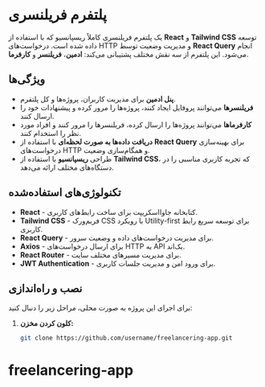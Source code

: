 # پلتفرم فریلنسری

یک پلتفرم فریلنسری کاملاً ریسپانسیو که با استفاده از **React** و **Tailwind CSS** توسعه داده شده است. درخواست‌های HTTP و مدیریت وضعیت توسط **React Query** انجام می‌شود. این پلتفرم از سه نقش مختلف پشتیبانی می‌کند: **ادمین**، **فریلنسر** و **کارفرما**.

## ویژگی‌ها

- **پنل ادمین** برای مدیریت کاربران، پروژه‌ها و کل پلتفرم.
- **فریلنسرها** می‌توانند پروفایل ایجاد کنند، پروژه‌ها را مرور کرده و پیشنهادات خود را ارسال کنند.
- **کارفرماها** می‌توانند پروژه‌ها را ارسال کرده، فریلنسرها را مرور کنند و افراد مورد نظر را استخدام کنند.
- **دریافت داده‌ها به صورت لحظه‌ای** با استفاده از **React Query** برای بهینه‌سازی درخواست‌های HTTP و همگام‌سازی وضعیت.
- طراحی **ریسپانسیو** با استفاده از **Tailwind CSS**، که تجربه کاربری مناسبی را در دستگاه‌های مختلف ارائه می‌دهد.

## تکنولوژی‌های استفاده‌شده

- **React** - کتابخانه جاوااسکریپت برای ساخت رابط‌های کاربری.
- **Tailwind CSS** - فریم‌ورک CSS با رویکرد Utility-first برای توسعه سریع رابط کاربری.
- **React Query** - برای مدیریت درخواست‌های داده و وضعیت سرور.
- **Axios** - برای ارسال درخواست‌های HTTP به API بک‌اند.
- **React Router** - برای مدیریت مسیرهای مختلف سایت.
- **JWT Authentication** - برای ورود امن و مدیریت جلسات کاربری.

## نصب و راه‌اندازی

برای اجرای این پروژه به صورت محلی، مراحل زیر را دنبال کنید:

1. **کلون کردن مخزن:**
   ```bash
   git clone https://github.com/username/freelancering-app.git

# freelancering-app
